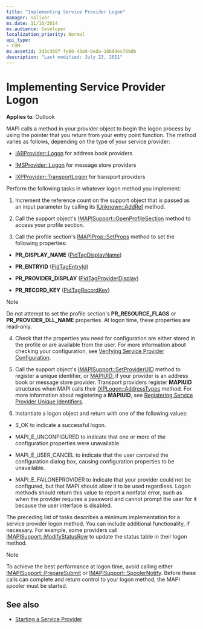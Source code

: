 ```yaml
---
title: "Implementing Service Provider Logon"
manager: soliver
ms.date: 11/16/2014
ms.audience: Developer
localization_priority: Normal
api_type:
- COM
ms.assetid: 3d3c309f-fe60-43a9-beda-16b09ec769db
description: "Last modified: July 23, 2011"
---
```


# Implementing Service Provider Logon

**Applies to**: Outlook 
  
MAPI calls a method in your provider object to begin the logon process by using the pointer that you return from your entry point function. The method varies as follows, depending on the type of your service provider:
  
- [IABProvider::Logon](iabprovider-logon.md) for address book providers 
    
- [IMSProvider::Logon](imsprovider-logon.md) for message store providers 
    
- [IXPProvider::TransportLogon](ixpprovider-transportlogon.md) for transport providers 
    
Perform the following tasks in whatever logon method you implement:
  
1. Increment the reference count on the support object that is passed as an input parameter by calling its [IUnknown::AddRef](http://msdn.microsoft.com/en-us/library/ms691379%28v=VS.85%29.aspx) method. 
    
2. Call the support object's [IMAPISupport::OpenProfileSection](imapisupport-openprofilesection.md) method to access your profile section. 
    
3. Call the profile section's [IMAPIProp::SetProps](imapiprop-setprops.md) method to set the following properties: 
    
  - **PR_DISPLAY_NAME** ([PidTagDisplayName](pidtagdisplayname-canonical-property.md))
    
  - **PR_ENTRYID** ([PidTagEntryId](pidtagentryid-canonical-property.md))
    
  - **PR_PROVIDER_DISPLAY** ([PidTagProviderDisplay](pidtagproviderdisplay-canonical-property.md))
    
  - **PR_RECORD_KEY** ([PidTagRecordKey](pidtagrecordkey-canonical-property.md))
    
  > [!NOTE]
  > Do not attempt to set the profile section's **PR_RESOURCE_FLAGS** or **PR_PROVIDER_DLL_NAME** properties. At logon time, these properties are read-only. 
  
4. Check that the properties you need for configuration are either stored in the profile or are available from the user. For more information about checking your configuration, see [Verifying Service Provider Configuration](verifying-service-provider-configuration.md).
    
5. Call the support object's [IMAPISupport::SetProviderUID](imapisupport-setprovideruid.md) method to register a unique identifier, or [MAPIUID](mapiuid.md), if your provider is an address book or message store provider. Transport providers register **MAPIUID** structures when MAPI calls their [IXPLogon::AddressTypes](ixplogon-addresstypes.md) method. For more information about registering a **MAPIUID**, see [Registering Service Provider Unique Identifiers](registering-service-provider-unique-identifiers.md).
    
6. Instantiate a logon object and return with one of the following values:
    
  - S_OK to indicate a successful logon.
    
  - MAPI_E_UNCONFIGURED to indicate that one or more of the configuration properties were unavailable.
    
  - MAPI_E_USER_CANCEL to indicate that the user canceled the configuration dialog box, causing configuration properties to be unavailable.
    
  - MAPI_E_FAILONEPROVIDER to indicate that your provider could not be configured, but that MAPI should allow it to be used regardless. Logon methods should return this value to report a nonfatal error, such as when the provider requires a password and cannot prompt the user for it because the user interface is disabled. 
    
The preceding list of tasks describes a minimum implementation for a service provider logon method. You can include additional functionality, if necessary. For example, some providers call [IMAPISupport::ModifyStatusRow](imapisupport-modifystatusrow.md) to update the status table in their logon method. 
  
> [!NOTE]
> To achieve the best performance at logon time, avoid calling either [IMAPISupport::PrepareSubmit](imapisupport-preparesubmit.md) or [IMAPISupport::SpoolerNotify](imapisupport-spoolernotify.md). Before these calls can complete and return control to your logon method, the MAPI spooler must be started. 
  
## See also

- [Starting a Service Provider](starting-a-service-provider.md)

